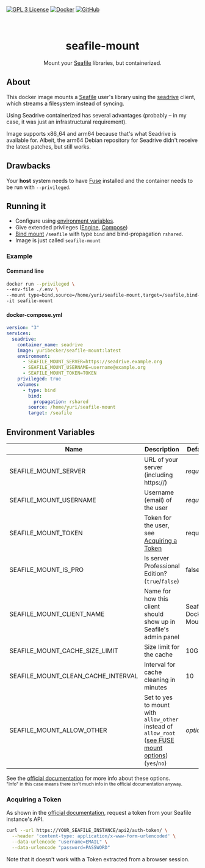 [![GPL 3 License](https://img.shields.io/github/license/yuri-becker/seafile-mount?style=for-the-badge&logo=gnu&logoColor=white&color=%23A42E2B )](https://github.com/yuri-becker/seafile-mount/blob/latest/LICENSE.md)
[![Docker](https://img.shields.io/docker/pulls/yuribecker/seafile-mount?style=for-the-badge&logo=docker&logoColor=white&color=%232496ED
)](https://hub.docker.com/r/yuribecker/seafile-mount)
[![GitHub](https://img.shields.io/github/stars/yuri-becker/seafile-mount?style=for-the-badge&logo=github&logoColor=white&color=%23181717)](https://github.com/yuri-becker/seafile-mount)

<br />
<div align="center">

  <h1 align="center"><strong>seafile-mount</strong></h1>

  <p align="center">
    Mount your <a href="https://www.seafile.com/en/home/">Seafile</a> libraries, but containerized.
  </p>
</div>

## About

This docker image mounts a [Seafile](https://www.seafile.com/en/home/) user's library using the [seadrive](https://help.seafile.com/drive_client/drive_client_for_linux/) client, which streams a filesystem instead of syncing.

Using Seadrive containerized has several advantages (probably – in my case, it was just an infrastructural requirement).

Image supports x86_64 and arm64 because that's what Seadrive is available for. Albeit, the arm64 Debian repository for Seadrive didn't receive the latest patches, but still works.


## Drawbacks

Your **host** system needs to have [Fuse](https://github.com/libfuse/libfuse) installed and the container needs to be run with `--privileged`.

## Running it

* Configure using [environment variables](#environment-variables).
* Give extended privileges ([Engine](https://docs.docker.com/engine/reference/run/#runtime-privilege-and-linux-capabilities), [Compose](https://docs.docker.com/compose/compose-file/05-services/#privileged))
* [Bind mount](https://docs.docker.com/storage/bind-mounts/#use-a-bind-mount-with-compose) `/seafile` with type `bind` and bind-propagation `rshared`.
* Image is just called `seafile-mount`

### Example

#### Command line

```sh
docker run --privileged \
--env-file ./.env \
--mount type=bind,source=/home/yuri/seafile-mount,target=/seafile,bind-propagation=rshared \
-it seafile-mount
```

#### docker-compose.yml

```yaml
version: "3"
services:
  seadrive:
    container_name: seadrive
    image: yuribecker/seafile-mount:latest
    environment:
      - SEAFILE_MOUNT_SERVER=https://seadrive.example.org
      - SEAFILE_MOUNT_USERNAME=username@example.org
      - SEAFILE_MOUNT_TOKEN=TOKEN
    privileged: true
    volumes:
      - type: bind
        bind:
          propagation: rshared
        source: /home/yuri/seafile-mount
        target: /seafile

```



## Environment Variables

| Name                               | Description                                                                                                                                                       | Default              |
|------------------------------------|-------------------------------------------------------------------------------------------------------------------------------------------------------------------|----------------------|
| SEAFILE_MOUNT_SERVER               | URL of your server (including https://)                                                                                                                           | *required*           |
| SEAFILE_MOUNT_USERNAME             | Username (email) of the user                                                                                                                                      | *required*           |
| SEAFILE_MOUNT_TOKEN                | Token for the user, see [Acquiring a Token](#acquiring-a-token)                                                                                                   | required             |
| SEAFILE_MOUNT_IS_PRO               | Is server Professional Edition? (`true`/`false`)                                                                                                                  | false                |
| SEAFILE_MOUNT_CLIENT_NAME          | Name for how this client should show up in Seafile's admin panel                                                                                                  | Seafile Docker Mount |
| SEAFILE_MOUNT_CACHE_SIZE_LIMIT     | Size limit for the cache                                                                                                                                          | 10GB                 |
| SEAFILE_MOUNT_CLEAN_CACHE_INTERVAL | Interval for cache cleaning in minutes                                                                                                                            | 10                   |
| SEAFILE_MOUNT_ALLOW_OTHER          | Set to yes to mount with `allow_other` instead of `allow_root` ([see FUSE mount options](https://www.systutorials.com/docs/linux/man/8-mount.fuse/)) (`yes`/`no`) | *optional*           |

See
the [official documentation](https://help.seafile.com/drive_client/drive_client_for_linux/#running-seadrive-without-gui)
for more info about these options.<br/>
<sub>"Info" in this case means there isn't much info in the official documentation anyway.</sub>

### Acquiring a Token

As shown in the [official documentation](https://help.seafile.com/drive_client/drive_client_for_linux/#running-seadrive-without-gui), request a token from your Seafile instance's API.

```sh
curl --url https://YOUR_SEAFILE_INSTANCE/api2/auth-token/ \
  --header 'content-type: application/x-www-form-urlencoded' \
  --data-urlencode "username=EMAIL" \
  --data-urlencode "password=PASSWORD"
```

Note that it doesn't work with a Token extracted from a browser session.

